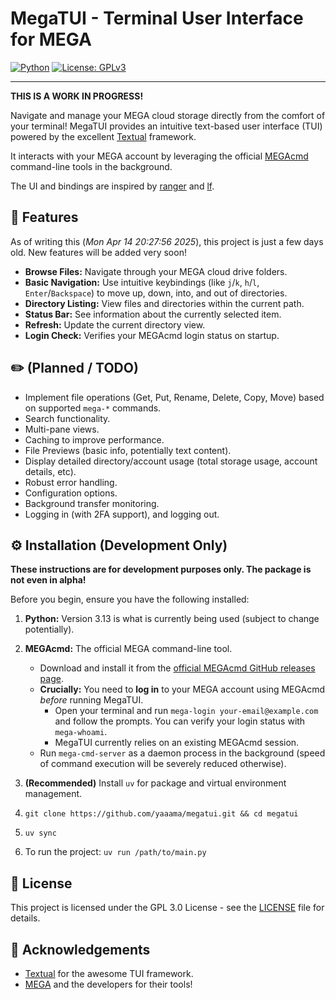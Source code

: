 # MegaTUI - Terminal User Interface for MEGA

[![Python](https://img.shields.io/badge/Python-FFD43B?style=for-the-badge&logo=python&logoColor=blue)](https://www.python.org/)
[![License: GPLv3](https://img.shields.io/badge/GPL--3.0-red?style=for-the-badge)](https://opensource.org/license/gpl-3-0)

---

**THIS IS A WORK IN PROGRESS!**

Navigate and manage your MEGA cloud storage directly from the comfort of your
terminal! MegaTUI provides an intuitive text-based user interface (TUI)
powered by the excellent [Textual](https://github.com/Textualize/textual)
framework.

It interacts with your MEGA account by leveraging the official
[MEGAcmd](https://github.com/meganz/MEGAcmd) command-line tools in the
background.

The UI and bindings are inspired by [ranger](https://github.com/ranger/ranger) and
[lf](https://github.com/gokcehan/lf).

## 🪷 Features

As of writing this (_Mon Apr 14 20:27:56 2025_), this project is just a few days
old. New features will be added very soon!

- **Browse Files:** Navigate through your MEGA cloud drive folders.
- **Basic Navigation:** Use intuitive keybindings (like `j`/`k`, `h`/`l`, `Enter`/`Backspace`) to move up, down, into, and out of directories.
- **Directory Listing:** View files and directories within the current path.
- **Status Bar:** See information about the currently selected item.
- **Refresh:** Update the current directory view.
- **Login Check:** Verifies your MEGAcmd login status on startup.

## ✏️ (Planned / TODO)

- Implement file operations (Get, Put, Rename, Delete, Copy, Move) based on supported `mega-*` commands.
- Search functionality.
- Multi-pane views.
- Caching to improve performance.
- File Previews (basic info, potentially text content).
- Display detailed directory/account usage (total storage usage, account details, etc).
- Robust error handling.
- Configuration options.
- Background transfer monitoring.
- Logging in (with 2FA support), and logging out.

## ⚙️ Installation (Development Only)

**These instructions are for development purposes only. The package is not even in alpha!**

Before you begin, ensure you have the following installed:

1.  **Python:** Version 3.13 is what is currently being used (subject to change potentially).
2.  **MEGAcmd:** The official MEGA command-line tool.

    - Download and install it from the [official MEGAcmd GitHub releases page](https://github.com/meganz/MEGAcmd/releases).
    - **Crucially:** You need to **log in** to your MEGA account using MEGAcmd
      _before_ running MegaTUI.
      - Open your terminal and run `mega-login your-email@example.com` and follow the prompts.
        You can verify your login status with `mega-whoami`.
      - MegaTUI currently relies on an existing MEGAcmd session.
    - Run `mega-cmd-server` as a daemon process in the background (speed of
      command execution will be severely reduced otherwise).

3.  **(Recommended)** Install `uv` for package and virtual environment management.
4.  `git clone https://github.com/yaaama/megatui.git && cd megatui`
5.  `uv sync`
6.  To run the project: `uv run /path/to/main.py`

## 📄 License

This project is licensed under the GPL 3.0 License - see the [LICENSE](LICENSE) file for details.

## 🙏 Acknowledgements

- [Textual](https://github.com/Textualize/textual) for the awesome TUI framework.
- [MEGA](https://mega.nz/) and the developers for their tools!
